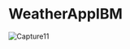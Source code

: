 # WeatherAppIBM
![Capture11](https://user-images.githubusercontent.com/29674215/83240258-c33e9600-a1b6-11ea-8e5d-96cd0219453c.PNG)
